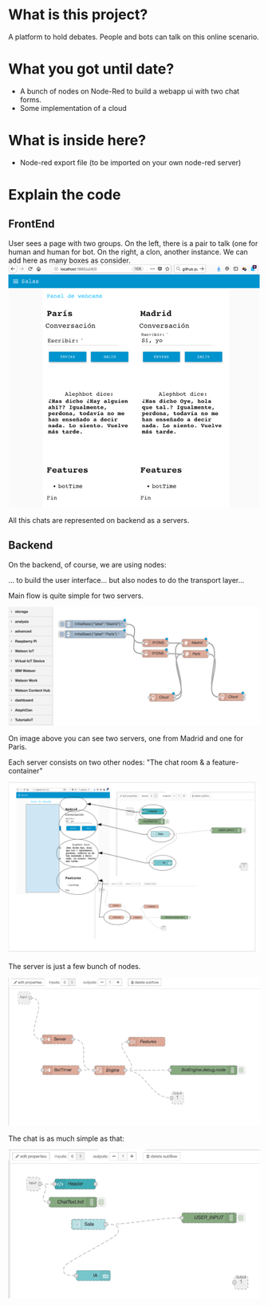 # What is this project?
A platform to hold debates. People and bots can talk on this online scenario.

# What you got until date?
- A bunch of nodes on Node-Red to build a webapp ui with two chat forms.
- Some implementation of a cloud

# What is inside here?
- Node-red export file (to be imported on your own node-red server)

# Explain the code
## FrontEnd
User sees a page with two groups. On the left, there is a pair to talk (one for human and human for bot. On the right, a clon, another instance. We can add here as many boxes as consider.
![](overview/000.png)

All this chats are represented on backend as a servers.

## Backend
On the backend, of course, we are using nodes:
[](overview/dashboard.png)

... to build the user interface... but also nodes to do the transport layer...
[](overview/nodes.png)

Main flow is quite simple for two servers.

![](overview/mapa.png)

On image above you can see two servers, one from Madrid and one for Paris.

Each server consists on two other nodes: "The chat room & a feature-container"

![](overview/server&chat.png)

The server is just a few bunch of nodes.

![](overview/server.png)

The chat is as much simple as that:

![](overview/chat.png)


